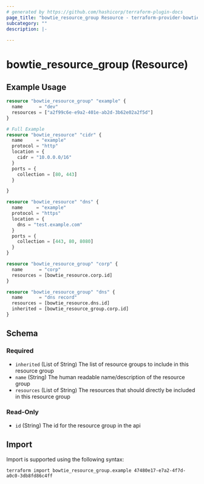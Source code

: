 ```yaml
---
# generated by https://github.com/hashicorp/terraform-plugin-docs
page_title: "bowtie_resource_group Resource - terraform-provider-bowtie"
subcategory: ""
description: |-
  
---
```


# bowtie_resource_group (Resource)



## Example Usage

```terraform
resource "bowtie_resource_group" "example" {
  name      = "dev"
  resources = ["a2f99c6e-e9a2-401e-ab2d-3b62e02a2f5d"]
}

# Full Example
resource "bowtie_resource" "cidr" {
  name     = "example"
  protocol = "http"
  location = {
    cidr = "10.0.0.0/16"
  }
  ports = {
    collection = [80, 443]
  }

}

resource "bowtie_resource" "dns" {
  name     = "example"
  protocol = "https"
  location = {
    dns = "test.example.com"
  }
  ports = {
    collection = [443, 80, 8080]
  }
}

resource "bowtie_resource_group" "corp" {
  name      = "corp"
  resources = [bowtie_resource.corp.id]
}

resource "bowtie_resource_group" "dns" {
  name      = "dns record"
  resources = [bowtie_resource.dns.id]
  inherited = [bowtie_resource_group.corp.id]
}
```

<!-- schema generated by tfplugindocs -->
## Schema

### Required

- `inherited` (List of String) The list of resource groups to include in this resource group
- `name` (String) The human readable name/description of the resource group
- `resources` (List of String) The resources that should directly be included in this resource group

### Read-Only

- `id` (String) The id for the resource group in the api

## Import

Import is supported using the following syntax:

```shell
terraform import bowtie_resource_group.example 47480e17-e7a2-4f7d-a0c0-3db8fd86c4ff
```
